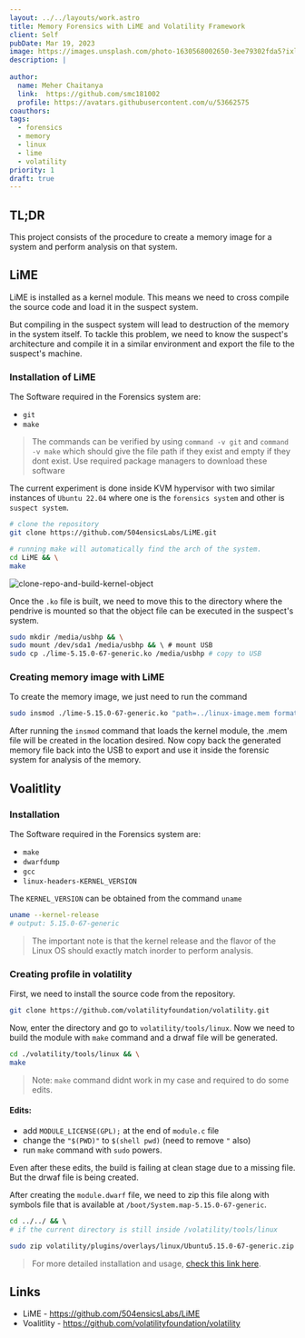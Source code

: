 ```yaml
---
layout: ../../layouts/work.astro
title: Memory Forensics with LiME and Volatility Framework
client: Self
pubDate: Mar 19, 2023
image: https://images.unsplash.com/photo-1630568002650-3ee79302fda5?ixlib=rb-4.0.3&ixid=MnwxMjA3fDB8MHxwaG90by1wYWdlfHx8fGVufDB8fHx8&auto=format&fit=crop&w=873&q=80
description: |
  
author: 
  name: Meher Chaitanya
  link:  https://github.com/smc181002
  profile: https://avatars.githubusercontent.com/u/53662575
coauthors:
tags:
  - forensics
  - memory
  - linux
  - lime
  - volatility
priority: 1
draft: true
---
```


## TL;DR

This project consists of the procedure to create a memory 
image for a system and perform analysis on that system.

## LiME

LiME is installed as a kernel module. This means we need to
cross compile the source code and load it in the suspect 
system.

But compiling in the suspect system will lead to destruction
of the memory in the system itself. To tackle this problem,
we need to know the suspect's architecture and compile it 
in a similar environment and export the file to the 
suspect's machine.

### Installation of LiME

The Software required in the Forensics system are:

- `git`
- `make`

> The commands can be verified by using `command -v git` 
and `command -v make` which should give the file path if 
they exist and empty if they dont exist. Use required 
package managers to download these software

The current experiment is done inside KVM hypervisor with 
two similar instances of `Ubuntu 22.04` where one is the 
`forensics system` and other is `suspect system`.

```bash
# clone the repository
git clone https://github.com/504ensicsLabs/LiME.git
```

```bash
# running make will automatically find the arch of the system.
cd LiME && \
make 
```

![clone-repo-and-build-kernel-object](../../assets/project/lime-and-volatility/building-kernel-object.png)

Once the `.ko` file is built, we need to move this to the 
directory where the pendrive is mounted so that the object
file can be executed in the suspect's system.

```bash
sudo mkdir /media/usbhp && \
sudo mount /dev/sda1 /media/usbhp && \ # mount USB
sudo cp ./lime-5.15.0-67-generic.ko /media/usbhp # copy to USB
```

### Creating memory image with LiME

To create the memory image, we just need to run the command
```bash
sudo insmod ./lime-5.15.0-67-generic.ko "path=../linux-image.mem format=raw"
```

After running the `insmod` command that loads the kernel 
module, the .mem file will be created in the location 
desired. Now copy back the generated memory file back into
the USB to export and use it inside the forensic system for
analysis of the memory.

## Voalitlity

### Installation

The Software required in the Forensics system are:

- `make`
- `dwarfdump`
- `gcc`
- `linux-headers-KERNEL_VERSION`

The `KERNEL_VERSION` can be obtained from the command 
`uname`

```bash
uname --kernel-release
# output: 5.15.0-67-generic
```

> The important note is that the kernel release and the 
flavor of the Linux OS should exactly match inorder to 
perform analysis.

### Creating profile in volatility

First, we need to install the source code from the 
repository.

```bash
git clone https://github.com/volatilityfoundation/volatility.git
```

Now, enter the directory and go to `volatility/tools/linux`.
Now we need to build the module with `make` command and a 
drwaf file will be generated.

```bash
cd ./volatility/tools/linux && \
make
```

> Note: `make` command didnt work in my case and required 
to do some edits.

#### Edits:

- add `MODULE_LICENSE(GPL);` at the end of `module.c` file
- change the `"$(PWD)"` to `$(shell pwd)` (need to remove 
`"` also)
- run `make` command with `sudo` powers.

Even after these edits, the build is failing at clean stage
due to a missing file. But the drwaf file is being created.

After creating the `module.dwarf` file, we need to zip this
file along with symbols file that is available at 
`/boot/System.map-5.15.0-67-generic`.

```bash
cd ../../ && \ 
# if the current directory is still inside /volatility/tools/linux

sudo zip volatility/plugins/overlays/linux/Ubuntu5.15.0-67-generic.zip tools/linux/module.dwarf /boot/System.map-5.15.0-67-generic
```

> For more detailed installation and usage,
[check this link here](https://github.com/volatilityfoundation/volatility/wiki/Linux#acquiring-memory).

## Links

- LiME - https://github.com/504ensicsLabs/LiME
- Voalitlity - https://github.com/volatilityfoundation/volatility
